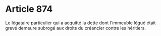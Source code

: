 # Article 874

Le légataire particulier qui a acquitté la dette dont l'immeuble légué était grevé demeure subrogé aux droits du créancier contre les héritiers.
